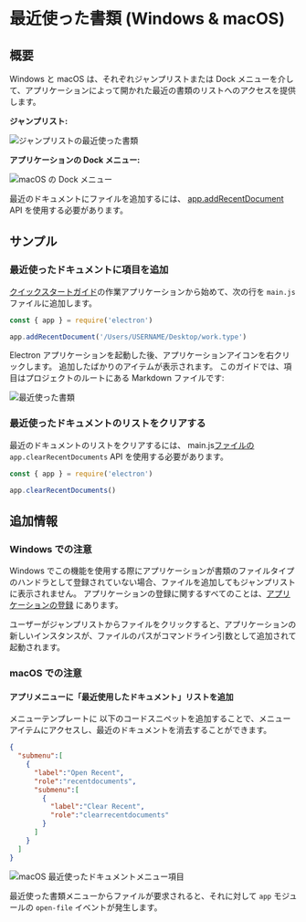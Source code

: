 # 最近使った書類 (Windows & macOS)

## 概要

Windows と macOS は、それぞれジャンプリストまたは Dock メニューを介して、アプリケーションによって開かれた最近の書類のリストへのアクセスを提供します。

__ジャンプリスト:__

![ジャンプリストの最近使った書類](https://cloud.githubusercontent.com/assets/2289/23446924/11a27b98-fdfc-11e6-8485-cc3b1e86b80a.png)

__アプリケーションの Dock メニュー:__

![macOS の Dock メニュー](https://cloud.githubusercontent.com/assets/639601/5069610/2aa80758-6e97-11e4-8cfb-c1a414a10774.png)

最近のドキュメントにファイルを追加するには、 [app.addRecentDocument](../api/app.md#appaddrecentdocumentpath-macos-windows) API を使用する必要があります。

## サンプル

### 最近使ったドキュメントに項目を追加

[クイックスタートガイド](quick-start.md)の作業アプリケーションから始めて、次の行を `main.js` ファイルに追加します。

```javascript fiddle='docs/fiddles/features/recent-documents'
const { app } = require('electron')

app.addRecentDocument('/Users/USERNAME/Desktop/work.type')
```

Electron アプリケーションを起動した後、アプリケーションアイコンを右クリックします。 追加したばかりのアイテムが表示されます。 このガイドでは、項目はプロジェクトのルートにある Markdown ファイルです:

![最近使った書類](../images/recent-documents.png)

### 最近使ったドキュメントのリストをクリアする

最近のドキュメントのリストをクリアするには、 main.js[ファイルの](../api/app.md#appclearrecentdocuments-macos-windows) `app.clearRecentDocuments` API を使用する必要があります。

```javascript
const { app } = require('electron')

app.clearRecentDocuments()
```

## 追加情報

### Windows での注意

Windows でこの機能を使用する際にアプリケーションが書類のファイルタイプのハンドラとして登録されていない場合、ファイルを追加してもジャンプリストに表示されません。 アプリケーションの登録に関するすべてのことは、[アプリケーションの登録](https://msdn.microsoft.com/en-us/library/cc144104(VS.85).aspx) にあります。

ユーザーがジャンプリストからファイルをクリックすると、アプリケーションの新しいインスタンスが、ファイルのパスがコマンドライン引数として追加されて起動されます。

### macOS での注意

#### アプリメニューに「最近使用したドキュメント」リストを追加

メニューテンプレートに 以下のコードスニペットを追加することで、メニューアイテムにアクセスし、最近のドキュメントを消去することができます。

```json
{
  "submenu":[
    {
      "label":"Open Recent",
      "role":"recentdocuments",
      "submenu":[
        {
          "label":"Clear Recent",
          "role":"clearrecentdocuments"
        }
      ]
    }
  ]
}
```

![macOS 最近使ったドキュメントメニュー項目](https://user-images.githubusercontent.com/3168941/33003655-ea601c3a-cd70-11e7-97fa-7c062149cfb1.png)

最近使った書類メニューからファイルが要求されると、それに対して `app` モジュールの `open-file` イベントが発生します。
